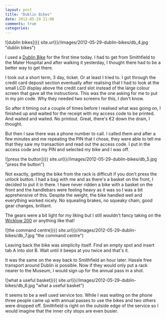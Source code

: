 ```yaml
---
layout: post
title: "Dublin Bikes"
date: 2012-05-29 21:08
comments: true
categories: 
---
```

![dublin bikes]({{ site.url}}//images/2012-05-29-dublin-bikes/db_4.jpg "dublin bikes") 

I used a [Dublin Bike](http://www.dublinbikes.ie) for the first time today. I had 
to get from Smithfield to the Mater Hospital and after walking it yesterday, I 
thought there had to be a better way to get there.

I took out a short term, 3 day, ticket. Or at least I tried to. I got through the
credit card deposit section eventually after realising that I had to look at the
small LCD display above the credit card slot instead of the large colour screen
that gave all the instructions. This was the one asking for me to put in my pin
code. Why they needed two screens for this, I don't know.

So after it timing out a couple of times before I realised what was going on, I 
finished up and waited for the receipt with my access code to be printed. And
waited and waited. No printout. Great, there's &euro;2 down the drain, I thought.

But then I saw there was a phone number to call. I called them and after a few
minutes and me repeating the PIN that I chose, they were able to tell me 
that they saw my transaction and read out the access code. I put in the access
code and my PIN and selected my bike and I was off.

![press the button]({{ site.url}}//images/2012-05-29-dublin-bikes/db_5.jpg "press the button") 

Not exactly, getting the bike from the rack is difficult if you don't press the
unlock button.  I had a bag with me and as there's a basket on the front, I decided
to put it in there. I have never ridden a bike with a basket on the front and
the handlebars were feeling heavy as it was so I was a bit apprehensive of this.
Despite the weight, the bike handled well and everything worked nicely. No 
squealing brakes, no squeaky chain, good gear changes, brilliant.

The gears were a bit light for my liking but I still wouldn't fancy taking on the 
[Wicklow 200](http://www.cmrf.org/sponsorshipPage/show/1026) or anything like that!

![the command centre]({{ site.url}}//images/2012-05-29-dublin-bikes/db_7.jpg "the command centre") 

Leaving back the bike was simplicity itself. Find an empty spot and insert tab A
into slot B. Wait until it beeps at you twice and that's it.

It was the same on the way back to Smithfield an hour later. Hassle free transport
around Dublin _is_ possible. Now if they would only put a rack nearer to the Museum,
I would sign up for the annual pass in a shot.

![what a useful basket]({{ site.url}}//images/2012-05-29-dublin-bikes/db_6.jpg "what a useful basket") 

It seems to be a well used service too. While I was waiting on the phone three 
people came up with annual passes to use the bikes and two others were dropped off.
Smithfield is right on the outside edge of the service so I would imagine that
the inner city stops are even busier.

